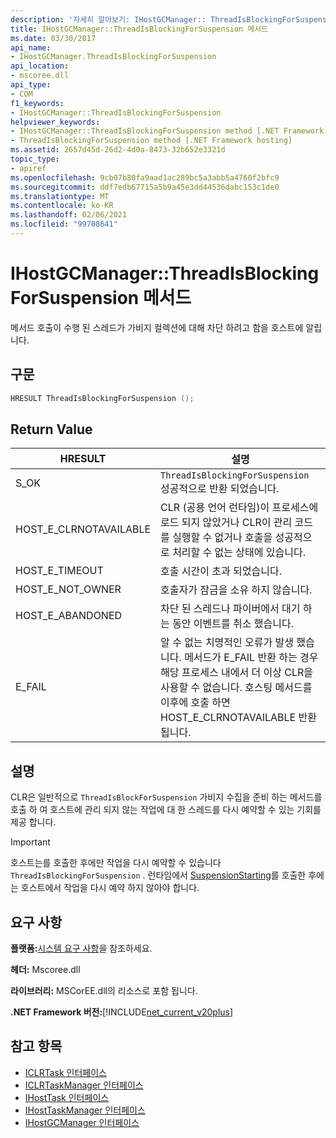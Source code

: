 ```yaml
---
description: '자세히 알아보기: IHostGCManager:: ThreadIsBlockingForSuspension 메서드'
title: IHostGCManager::ThreadIsBlockingForSuspension 메서드
ms.date: 03/30/2017
api_name:
- IHostGCManager.ThreadIsBlockingForSuspension
api_location:
- mscoree.dll
api_type:
- COM
f1_keywords:
- IHostGCManager::ThreadIsBlockingForSuspension
helpviewer_keywords:
- IHostGCManager::ThreadIsBlockingForSuspension method [.NET Framework hosting]
- ThreadIsBlockingForSuspension method [.NET Framework hosting]
ms.assetid: 2657d45d-26d2-4d0a-8473-32b652e3321d
topic_type:
- apiref
ms.openlocfilehash: 9cb07b80fa9aad1ac289bc5a3abb5a4760f2bfc9
ms.sourcegitcommit: ddf7edb67715a5b9a45e3dd44536dabc153c1de0
ms.translationtype: MT
ms.contentlocale: ko-KR
ms.lasthandoff: 02/06/2021
ms.locfileid: "99708641"
---
```

# <a name="ihostgcmanagerthreadisblockingforsuspension-method"></a>IHostGCManager::ThreadIsBlockingForSuspension 메서드

메서드 호출이 수행 된 스레드가 가비지 컬렉션에 대해 차단 하려고 함을 호스트에 알립니다.  
  
## <a name="syntax"></a>구문  
  
```cpp  
HRESULT ThreadIsBlockingForSuspension ();  
```  
  
## <a name="return-value"></a>Return Value  
  
|HRESULT|설명|  
|-------------|-----------------|  
|S_OK|`ThreadIsBlockingForSuspension` 성공적으로 반환 되었습니다.|  
|HOST_E_CLRNOTAVAILABLE|CLR (공용 언어 런타임)이 프로세스에 로드 되지 않았거나 CLR이 관리 코드를 실행할 수 없거나 호출을 성공적으로 처리할 수 없는 상태에 있습니다.|  
|HOST_E_TIMEOUT|호출 시간이 초과 되었습니다.|  
|HOST_E_NOT_OWNER|호출자가 잠금을 소유 하지 않습니다.|  
|HOST_E_ABANDONED|차단 된 스레드나 파이버에서 대기 하는 동안 이벤트를 취소 했습니다.|  
|E_FAIL|알 수 없는 치명적인 오류가 발생 했습니다. 메서드가 E_FAIL 반환 하는 경우 해당 프로세스 내에서 더 이상 CLR을 사용할 수 없습니다. 호스팅 메서드를 이후에 호출 하면 HOST_E_CLRNOTAVAILABLE 반환 됩니다.|  
  
## <a name="remarks"></a>설명  

 CLR은 일반적으로 `ThreadIsBlockForSuspension` 가비지 수집을 준비 하는 메서드를 호출 하 여 호스트에 관리 되지 않는 작업에 대 한 스레드를 다시 예약할 수 있는 기회를 제공 합니다.  
  
> [!IMPORTANT]
> 호스트는를 호출한 후에만 작업을 다시 예약할 수 있습니다 `ThreadIsBlockingForSuspension` . 런타임에서 [SuspensionStarting](ihostgcmanager-suspensionstarting-method.md)를 호출한 후에는 호스트에서 작업을 다시 예약 하지 않아야 합니다.  
  
## <a name="requirements"></a>요구 사항  

 **플랫폼:**[시스템 요구 사항](../../get-started/system-requirements.md)을 참조하세요.  
  
 **헤더:** Mscoree.dll  
  
 **라이브러리:** MSCorEE.dll의 리소스로 포함 됩니다.  
  
 **.NET Framework 버전:**[!INCLUDE[net_current_v20plus](../../../../includes/net-current-v20plus-md.md)]  
  
## <a name="see-also"></a>참고 항목

- [ICLRTask 인터페이스](iclrtask-interface.md)
- [ICLRTaskManager 인터페이스](iclrtaskmanager-interface.md)
- [IHostTask 인터페이스](ihosttask-interface.md)
- [IHostTaskManager 인터페이스](ihosttaskmanager-interface.md)
- [IHostGCManager 인터페이스](ihostgcmanager-interface.md)
